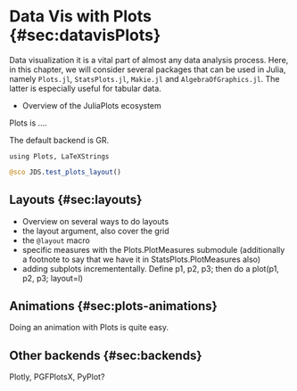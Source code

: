 # Data Vis with Plots {#sec:datavisPlots}

Data visualization it is a vital part of almost any data analysis process.
Here, in this chapter, we will consider several packages that can be used in Julia, namely `Plots.jl`, `StatsPlots.jl`, `Makie.jl` and `AlgebraOfGraphics.jl`.
The latter is especially useful for tabular data.

- Overview of the JuliaPlots ecosystem

Plots is ....

The default backend is GR.

```
using Plots, LaTeXStrings
```

```jl
@sco JDS.test_plots_layout()
```

## Layouts {#sec:layouts}

- Overview on several ways to do layouts
- the layout argument, also cover the grid
- the `@layout` macro
- specific measures with the Plots.PlotMeasures submodule (additionally a footnote to say that we have it in StatsPlots.PlotMeasures also)
- adding subplots incremententally. Define p1, p2, p3; then do a plot(p1, p2, p3; layout=l)

## Animations {#sec:plots-animations}

Doing an animation with Plots is quite easy.

## Other backends {#sec:backends}

Plotly, PGFPlotsX, PyPlot?
